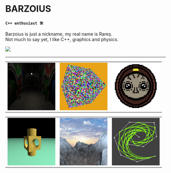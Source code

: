 # BARZOIUS

**`C++ enthusiast 🛠`**
                                                                    
Barzoius is just a nickname, my real name is Rareș.                            
Not much to say yet, I like C++, graphics and physics.                           
               
   <p align="left">
      <a href="https://www.linkedin.com/in/moisel-rares-936258268/">
       <img src="https://img.shields.io/badge/linkedin-%230077B5.svg?&style=for-the-badge&logo=linkedin&logoColor=white" /> </a>
   
---

| | | |
|---|---|---|
| [<img src="imgs/SCENE_GRAPH2.png" width="150" height="150">](https://github.com/Barzoius/GraphicsSandBox) | [<img src="imgs/instance2.png" width="150" height="150">](https://github.com/Barzoius/ToyGFX) | [<img src="imgs/GAME_ICON.png" width="150" height="150">](https://github.com/Barzoius/Throwaways) |

| | | |
|---|---|---|
| [<img src="imgs/march2.png" width="150" height="150">](https://github.com/Barzoius/RayMarcher) | [<img src="imgs/terrain2.png" width="150" height="150">](https://github.com/Barzoius/TERRAIN_GENERATION) |[<img src="imgs/bezier.png" width="150" height="150">](https://github.com/Barzoius/BezierCurves) |

